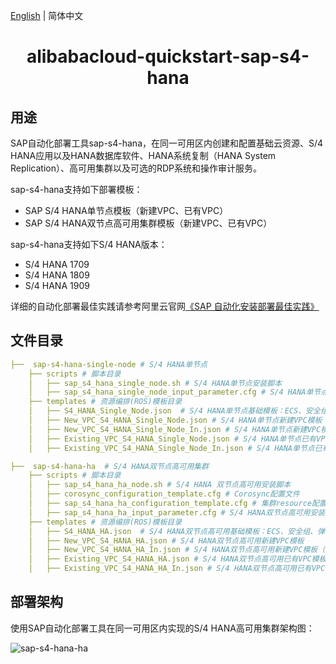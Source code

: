 [English](README.md) | 简体中文

<h1 align="center">alibabacloud-quickstart-sap-s4-hana</h1>

## 用途

SAP自动化部署工具sap-s4-hana，在同一可用区内创建和配置基础云资源、S/4 HANA应用以及HANA数据库软件、HANA系统复制（HANA System Replication）、高可用集群以及可选的RDP系统和操作审计服务。


sap-s4-hana支持如下部署模板：

+ SAP S/4 HANA单节点模板（新建VPC、已有VPC）
+ SAP S/4 HANA双节点高可用集群模板（新建VPC、已有VPC）

sap-s4-hana支持如下S/4 HANA版本：
+ S/4 HANA 1709
+ S/4 HANA 1809
+ S/4 HANA 1909

详细的自动化部署最佳实践请参考阿里云官网[《SAP 自动化安装部署最佳实践》](https://www.aliyun.com/acts/best-practice/preview?id=1934811)

## 文件目录

```yaml
├──  sap-s4-hana-single-node # S/4 HANA单节点
    ├── scripts # 脚本目录
    │   ├── sap_s4_hana_single_node.sh # S/4 HANA单节点安装脚本
    │   ├── sap_s4_hana_single_node_input_parameter.cfg # S/4 HANA单节点安装脚本参数文件
    ├── templates # 资源编排(ROS)模板目录
    │   ├── S4_HANA_Single_Node.json  # S/4 HANA单节点基础模板：ECS、安全组、访问控制角色等云资源
    │   ├── New_VPC_S4_HANA_Single_Node.json # S/4 HANA单节点新建VPC模板
    │   ├── New_VPC_S4_HANA_Single_Node_In.json # S/4 HANA单节点新建VPC模板（国际站）
    │   ├── Existing_VPC_S4_HANA_Single_Node.json # S/4 HANA单节点已有VPC模板
    │   ├── Existing_VPC_S4_HANA_Single_Node_In.json # S/4 HANA单节点已有VPC模板（国际站）

├──  sap-s4-hana-ha  # S/4 HANA双节点高可用集群
    ├── scripts # 脚本目录
    │   ├── sap_s4_hana_ha_node.sh # S/4 HANA 双节点高可用安装脚本
    │   ├── corosync_configuration_template.cfg # Corosync配置文件
    │   ├── sap_s4_hana_ha_configuration_template.cfg # 集群resource配置文件
    │   ├── sap_s4_hana_ha_input_parameter.cfg # S/4 HANA双节点高可用安装脚本参数文件
    ├── templates # 资源编排(ROS)模板目录
    │   ├── S4_HANA_HA.json  # S/4 HANA双节点高可用基础模板：ECS、安全组、弹性网卡、访问控制角色等云资源
    │   ├── New_VPC_S4_HANA_HA.json # S/4 HANA双节点高可用新建VPC模板
    │   ├── New_VPC_S4_HANA_HA_In.json # S/4 HANA双节点高可用新建VPC模板（国际站）
    │   ├── Existing_VPC_S4_HANA_HA.json # S/4 HANA双节点高可用已有VPC模板
    │   ├── Existing_VPC_S4_HANA_HA_In.json # S/4 HANA双节点高可用已有VPC模板（国际站）
```

## 部署架构

使用SAP自动化部署工具在同一可用区内实现的S/4 HANA高可用集群架构图：

![sap-s4-hana-ha](https://img.alicdn.com/tfs/TB1E9b0lQ9l0K4jSZFKXXXFjpXa-1643-1826.png)
